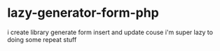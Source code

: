 # lazy-generator-form-php
i create library generate form insert and update couse i'm super lazy to doing some repeat stuff
